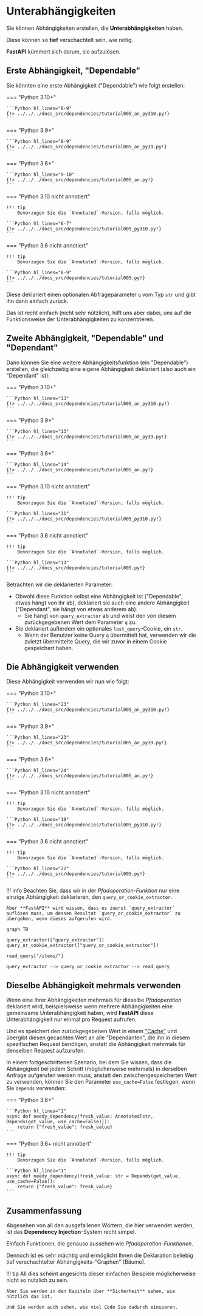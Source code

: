 # Unterabhängigkeiten

Sie können Abhängigkeiten erstellen, die **Unterabhängigkeiten** haben.

Diese können so **tief** verschachtelt sein, wie nötig.

**FastAPI** kümmert sich darum, sie aufzulösen.

## Erste Abhängigkeit, "Dependable"

Sie könnten eine erste Abhängigkeit ("Dependable") wie folgt erstellen:

=== "Python 3.10+"

    ```Python hl_lines="8-9"
    {!> ../../../docs_src/dependencies/tutorial005_an_py310.py!}
    ```

=== "Python 3.9+"

    ```Python hl_lines="8-9"
    {!> ../../../docs_src/dependencies/tutorial005_an_py39.py!}
    ```

=== "Python 3.6+"

    ```Python hl_lines="9-10"
    {!> ../../../docs_src/dependencies/tutorial005_an.py!}
    ```

=== "Python 3.10 nicht annotiert"

    !!! tip
        Bevorzugen Sie die `Annotated`-Version, falls möglich.

    ```Python hl_lines="6-7"
    {!> ../../../docs_src/dependencies/tutorial005_py310.py!}
    ```

=== "Python 3.6 nicht annotiert"

    !!! tip
        Bevorzugen Sie die `Annotated`-Version, falls möglich.

    ```Python hl_lines="8-9"
    {!> ../../../docs_src/dependencies/tutorial005.py!}
    ```

Diese deklariert einen optionalen Abfrageparameter `q` vom Typ `str` und gibt ihn dann einfach zurück.

Das ist recht einfach (nicht sehr nützlich), hilft uns aber dabei, uns auf die Funktionsweise der Unterabhängigkeiten zu konzentrieren.

## Zweite Abhängigkeit, "Dependable" und "Dependant"

Dann können Sie eine weitere Abhängigkeitsfunktion (ein "Dependable") erstellen, die gleichzeitig eine eigene Abhängigkeit deklariert (also auch ein "Dependant" ist):

=== "Python 3.10+"

    ```Python hl_lines="13"
    {!> ../../../docs_src/dependencies/tutorial005_an_py310.py!}
    ```

=== "Python 3.9+"

    ```Python hl_lines="13"
    {!> ../../../docs_src/dependencies/tutorial005_an_py39.py!}
    ```

=== "Python 3.6+"

    ```Python hl_lines="14"
    {!> ../../../docs_src/dependencies/tutorial005_an.py!}
    ```

=== "Python 3.10 nicht annotiert"

    !!! tip
        Bevorzugen Sie die `Annotated`-Version, falls möglich.

    ```Python hl_lines="11"
    {!> ../../../docs_src/dependencies/tutorial005_py310.py!}
    ```

=== "Python 3.6 nicht annotiert"

    !!! tip
        Bevorzugen Sie die `Annotated`-Version, falls möglich.

    ```Python hl_lines="13"
    {!> ../../../docs_src/dependencies/tutorial005.py!}
    ```

Betrachten wir die deklarierten Parameter:

* Obwohl diese Funktion selbst eine Abhängigkeit ist ("Dependable", etwas hängt von ihr ab), deklariert sie auch eine andere Abhängigkeit ("Dependant", sie hängt von etwas anderem ab).
    * Sie hängt von `query_extractor` ab und weist den von diesem zurückgegebenen Wert dem Parameter `q` zu.
* Sie deklariert außerdem ein optionales `last_query`-Cookie, ein `str`.
    * Wenn der Benutzer keine Query `q` übermittelt hat, verwenden wir die zuletzt übermittelte Query, die wir zuvor in einem Cookie gespeichert haben.

## Die Abhängigkeit verwenden

Diese Abhängigkeit verwenden wir nun wie folgt:

=== "Python 3.10+"

    ```Python hl_lines="23"
    {!> ../../../docs_src/dependencies/tutorial005_an_py310.py!}
    ```

=== "Python 3.9+"

    ```Python hl_lines="23"
    {!> ../../../docs_src/dependencies/tutorial005_an_py39.py!}
    ```

=== "Python 3.6+"

    ```Python hl_lines="24"
    {!> ../../../docs_src/dependencies/tutorial005_an.py!}
    ```

=== "Python 3.10 nicht annotiert"

    !!! tip
        Bevorzugen Sie die `Annotated`-Version, falls möglich.

    ```Python hl_lines="19"
    {!> ../../../docs_src/dependencies/tutorial005_py310.py!}
    ```

=== "Python 3.6 nicht annotiert"

    !!! tip
        Bevorzugen Sie die `Annotated`-Version, falls möglich.

    ```Python hl_lines="22"
    {!> ../../../docs_src/dependencies/tutorial005.py!}
    ```

!!! info
    Beachten Sie, dass wir in der *Pfadoperation-Funktion* nur eine einzige Abhängigkeit deklarieren, den `query_or_cookie_extractor`.

    Aber **FastAPI** wird wissen, dass es zuerst `query_extractor` auflösen muss, um dessen Resultat `query_or_cookie_extractor` zu übergeben, wenn dieses aufgerufen wird.

```mermaid
graph TB

query_extractor(["query_extractor"])
query_or_cookie_extractor(["query_or_cookie_extractor"])

read_query["/items/"]

query_extractor --> query_or_cookie_extractor --> read_query
```

## Dieselbe Abhängigkeit mehrmals verwenden

Wenn eine Ihrer Abhängigkeiten mehrmals für dieselbe *Pfadoperation* deklariert wird, beispielsweise wenn mehrere Abhängigkeiten eine gemeinsame Unterabhängigkeit haben, wird **FastAPI** diese Unterabhängigkeit nur einmal pro Request aufrufen.

Und es speichert den zurückgegebenen Wert in einem <abbr title="Mechanismus, der bereits berechnete/generierte Werte zwischenspeichert, um sie später wiederzuverwenden, anstatt sie erneut zu berechnen.">"Cache"</abbr> und übergibt diesen gecachten Wert an alle "Dependanten", die ihn in diesem spezifischen Request benötigen, anstatt die Abhängigkeit mehrmals für denselben Request aufzurufen.

In einem fortgeschrittenen Szenario, bei dem Sie wissen, dass die Abhängigkeit bei jedem Schritt (möglicherweise mehrmals) in derselben Anfrage aufgerufen werden muss, anstatt den zwischengespeicherten Wert zu verwenden, können Sie den Parameter `use_cache=False` festlegen, wenn Sie `Depends` verwenden:

=== "Python 3.6+"

    ```Python hl_lines="1"
    async def needy_dependency(fresh_value: Annotated[str, Depends(get_value, use_cache=False)]):
        return {"fresh_value": fresh_value}
    ```

=== "Python 3.6+ nicht annotiert"

    !!! tip
        Bevorzugen Sie die `Annotated`-Version, falls möglich.

    ```Python hl_lines="1"
    async def needy_dependency(fresh_value: str = Depends(get_value, use_cache=False)):
        return {"fresh_value": fresh_value}
    ```

## Zusammenfassung

Abgesehen von all den ausgefallenen Wörtern, die hier verwendet werden, ist das **Dependency Injection**-System recht simpel.

Einfach Funktionen, die genauso aussehen wie *Pfadoperation-Funktionen*.

Dennoch ist es sehr mächtig und ermöglicht Ihnen die Deklaration beliebig tief verschachtelter Abhängigkeits-"Graphen" (Bäume).

!!! tip
    All dies scheint angesichts dieser einfachen Beispiele möglicherweise nicht so nützlich zu sein.

    Aber Sie werden in den Kapiteln über **Sicherheit** sehen, wie nützlich das ist.

    Und Sie werden auch sehen, wie viel Code Sie dadurch einsparen.
